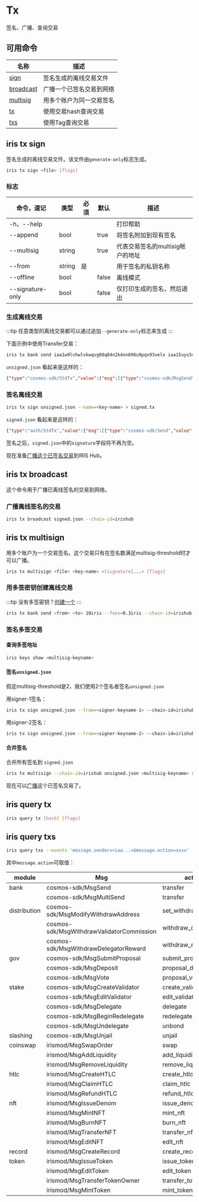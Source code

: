 # Tx

签名、广播、查询交易

## 可用命令

| 名称                            | 描述                     |
| ------------------------------- | ------------------------ |
| [sign](#iris-tx-sign)           | 签名生成的离线交易文件   |
| [broadcast](#iris-tx-broadcast) | 广播一个已签名交易到网络 |
| [multisig](#iris-tx-multisign)  | 用多个账户为同一交易签名 |
| [tx](#iris-query-tx)                | 使用交易hash查询交易     |
| [txs](#iris-query-txs)              | 使用Tag查询交易          |

## iris tx sign

签名生成的离线交易文件。该文件由`generate-only`标志生成。

```bash
iris tx sign <file> [flags]
```

### 标志

| 命令，速记       | 类型   | 必须 | 默认  | 描述                             |
| ---------------- | ------ | ---- | ----- | -------------------------------- |
| -h，--help       |        |      |       | 打印帮助                         |
| --append         | bool   |      | true  | 将签名附加到现有签名             |
| --multisig       | string |      | true  | 代表交易签名的multisig帐户的地址 |
| --from           | string | 是   |       | 用于签名的私钥名称               |
| --offline        | bool   |      | false | 离线模式                         |
| --signature-only | bool   |    | false | 仅打印生成的签名，然后退出       |

### 生成离线交易

:::tip
任意类型的离线交易都可以通过追加`--generate-only`标志来生成
:::

下面示例中使用Transfer交易：

```bash
iris tx bank send iaa1w9lvhwlvkwqvg08q84n2k4nn896u9pqx93velx iaa15uys54epmd2xzhcn32szps56wvev40tt908h62 10iris --chain-id=irishub --generate-only
```

`unsigned.json` 看起来是这样的：

```json
{"type":"cosmos-sdk/StdTx","value":{"msg":[{"type":"cosmos-sdk/MsgSend","value":{"from_address":"iaa1w9lvhwlvkwqvg08q84n2k4nn896u9pqx93velx","to_address":"iaa15uys54epmd2xzhcn32szps56wvev40tt908h62","amount":[{"denom":"iris","amount":"10"}]}}],"fee":{"amount":[],"gas":"200000"},"signatures":null,"memo":""}}
```

### 签名离线交易

```bash
iris tx sign unsigned.json --name=<key-name> > signed.tx
```

`signed.json` 看起来是这样的：

```json
{"type":"auth/StdTx","value":{"msg":[{"type":"cosmos-sdk/Send","value":{"inputs":[{"address":"iaa106nhdckyf996q69v3qdxwe6y7408pvyvyxzhxh","coins":[{"denom":"uiris","amount":"10000000"}]}],"outputs":[{"address":"iaa1893x4l2rdshytfzvfpduecpswz7qtpstevr742","coins":[{"denom":"uiris","amount":"10000000"}]}]}}],"fee":{"amount":[{"denom":"uiris","amount":"40000000"}],"gas":"200000"},"signatures":[{"pub_key":{"type":"tendermint/PubKeySecp256k1","value":"Auouudrg0P86v2kq2lykdr97AJYGHyD6BJXAQtjR1gzd"},"signature":"sJewd6lKjma49rAiGVfdT+V0YYerKNx6ZksdumVCvuItqGm24bEN9msh7IJ12Sil1lYjqQjdAcjVCX/77FKlIQ==","account_number":"0","sequence":"3"}],"memo":"test"}}
```

签名之后，`signed.json`中的`signature`字段将不再为空。

现在准备[广播这个已签名交易](#iris-tx-broadcast)到IRIS Hub。

## iris tx broadcast

这个命令用于广播已离线签名的交易到网络。

### 广播离线签名的交易

```bash
iris tx broadcast signed.json --chain-id=irishub
```

## iris tx multisign

用多个账户为一个交易签名。这个交易只有在签名数满足multisig-threshold时才可以广播。

```bash
iris tx multisign <file> <key-name> <[signature]...> [flags]
```

### 用多签密钥创建离线交易

:::tip
没有多签密钥？[创建一个](keys.md#创建多签密钥)
:::

```bash
iris tx bank send <from> <to> 10iris --fees=0.3iris --chain-id=irishub --from=<multisig-keyname> --generate-only > unsigned.json
```

### 签名多签交易

#### 查询多签地址

```bash
iris keys show <multisig-keyname>
```

#### 签名`unsigned.json`

假定multisig-threshold是2，我们使用2个签名者签名`unsigned.json`

用signer-1签名：

```bash
iris tx sign unsigned.json --from=<signer-keyname-1> --chain-id=irishub --multisig=<multisig-address> --signature-only > signed-1.json
```

用signer-2签名：

```bash
iris tx sign unsigned.json --from=<signer-keyname-2> --chain-id=irishub --multisig=<multisig-address> --signature-only > signed-2.json
```

#### 合并签名

合并所有签名到 `signed.json`

```bash
iris tx multisign --chain-id=irishub unsigned.json <multisig-keyname> signed-1.json signed-2.json > signed.json
```

现在可以[广播](#iris-tx-broadcast)这个已签名交易了。

## iris query tx

```bash
iris query tx [hash] [flags]
```

## iris query txs

```bash
iris query txs --events 'message.sender=<iaa...>&message.action=xxxx' --page 1 --limit 30
```
其中`message.action`可取值：

| module       | Msg                                       | action               |
| ------------ | ----------------------------------------- | -------------------- |
| bank         | cosmos-sdk/MsgSend                        | transfer             |
|              | cosmos-sdk/MsgMultiSend                   | transfer             |
| distribution | cosmos-sdk/MsgModifyWithdrawAddress       | set_withdraw_address |
|              | cosmos-sdk/MsgWithdrawValidatorCommission | withdraw_commission  |
|              | cosmos-sdk/MsgWithdrawDelegatorReward     | withdraw_rewards     |
| gov          | cosmos-sdk/MsgSubmitProposal              | submit_proposal      |
|              | cosmos-sdk/MsgDeposit                     | proposal_deposit     |
|              | cosmos-sdk/MsgVote                        | proposal_vote        |
| stake        | cosmos-sdk/MsgCreateValidator             | create_validator     |
|              | cosmos-sdk/MsgEditValidator               | edit_validator       |
|              | cosmos-sdk/MsgDelegate                    | delegate             |
|              | cosmos-sdk/MsgBeginRedelegate             | redelegate           |
|              | cosmos-sdk/MsgUndelegate                  | unbond               |
| slashing     | cosmos-sdk/MsgUnjail                      | unjail               |
| coinswap     | irismod/MsgSwapOrder                      | swap                 |
|              | irismod/MsgAddLiquidity                   | add_liquidity        |
|              | irismod/MsgRemoveLiquidity                | remove_liquidity     |
| htlc         | irismod/MsgCreateHTLC                     | create_htlc          |
|              | irismod/MsgClaimHTLC                      | claim_htlc           |
|              | irismod/MsgRefundHTLC                     | refund_htlc          |
| nft          | irismod/MsgIssueDenom                     | issue_denom          |
|              | irismod/MsgMintNFT                        | mint_nft             |
|              | irismod/MsgBurnNFT                        | burn_nft             |
|              | irismod/MsgTransferNFT                    | transfer_nft         |
|              | irismod/MsgEditNFT                        | edit_nft             |
| record       | irismod/MsgCreateRecord                   | create_record        |
| token        | irismod/MsgIssueToken                     | issue_token          |
|              | irismod/MsgEditToken                      | edit_token           |
|              | irismod/MsgTransferTokenOwner             | transfer_token_owner |
|              | irismod/MsgMintToken                      | mint_token           |
